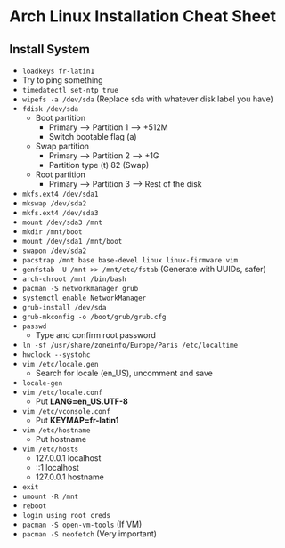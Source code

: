 # Arch Linux Installation Cheat Sheet

## Install System

* `loadkeys fr-latin1`
* Try to ping something
* `timedatectl set-ntp true`
* `wipefs -a /dev/sda` (Replace sda with whatever disk label you have)
* `fdisk /dev/sda`
  * Boot partition
    * Primary --> Partition 1 --> +512M
    * Switch bootable flag (a)
  * Swap partition
    * Primary --> Partition 2 --> +1G
    * Partition type (t) 82 (Swap)
  * Root partition
    * Primary --> Partition 3 --> Rest of the disk
* `mkfs.ext4 /dev/sda1`
* `mkswap /dev/sda2`
* `mkfs.ext4 /dev/sda3`
* `mount /dev/sda3 /mnt`
* `mkdir /mnt/boot`
* `mount /dev/sda1 /mnt/boot`
* `swapon /dev/sda2`
* `pacstrap /mnt base base-devel linux linux-firmware vim`
* `genfstab -U /mnt >> /mnt/etc/fstab` (Generate with UUIDs, safer)
* `arch-chroot /mnt /bin/bash`
* `pacman -S networkmanager grub`
* `systemctl enable NetworkManager`
* `grub-install /dev/sda`
* `grub-mkconfig -o /boot/grub/grub.cfg`
* `passwd`
  * Type and confirm root password
* `ln -sf /usr/share/zoneinfo/Europe/Paris /etc/localtime`
* `hwclock --systohc`
* `vim /etc/locale.gen`
  * Search for locale (en_US), uncomment and save
* `locale-gen`
* `vim /etc/locale.conf`
  * Put **LANG=en_US.UTF-8**
* `vim /etc/vconsole.conf`
  * Put **KEYMAP=fr-latin1**
* `vim /etc/hostname`
  * Put hostname
* `vim /etc/hosts`
  * 127.0.0.1     localhost
  * ::1           localhost
  * 127.0.0.1     hostname
* `exit`
* `umount -R /mnt`
* `reboot`
* `login using root creds`
* `pacman -S open-vm-tools` (If VM)
* `pacman -S neofetch` (Very important)
